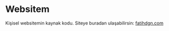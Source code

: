 # Websitem

Kişisel websitemin kaynak kodu. Siteye buradan ulaşabilirsin: [fatihdgn.com](https://fatihdgn.com)